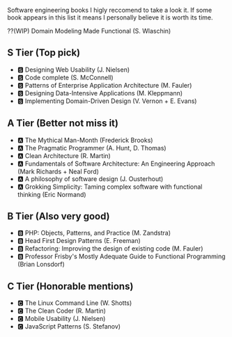 Software engineering books I higly reccomend to take a look it. If some book appears in this list it means I personally believe it is worth its time.

⁇(WIP) Domain Modeling Made Functional (S. Wlaschin)

## S Tier (Top pick)
- 🆂 Designing Web Usability (J. Nielsen)
- 🆂 Code complete (S. McConnell) 
- 🆂 Patterns of Enterprise Application Architecture (M. Fauler) 
- 🆂 Designing Data-Intensive Applications (M. Kleppmann)
- 🆂 Implementing Domain-Driven Design (V. Vernon +  E. Evans)

## A Tier (Better not miss it)
- 🅰 The Mythical Man-Month (Frederick Brooks)
- 🅰 The Pragmatic Programmer  (A. Hunt, D. Thomas)
- 🅰 Clean Architecture (R. Martin)
- 🅰 Fundamentals of Software Architecture: An Engineering Approach (Mark Richards + Neal Ford) 
- 🅰 A philosophy of software design (J. Ousterhout) 
- 🅰 Grokking Simplicity: Taming complex software with functional thinking (Eric Normand)

## B Tier (Also very good)
- 🅱 PHP: Objects, Patterns, and Practice (M. Zandstra) 
- 🅱 Head First Design Patterns (E. Freeman) 
- 🅱 Refactoring: Improving the design of existing code (M. Fauler) 
- 🅱 Professor Frisby's Mostly Adequate Guide to Functional Programming (Brian Lonsdorf)

## C Tier (Honorable mentions)
- 🅲 The Linux Command Line (W. Shotts) 
- 🅲 The Clean Coder (R. Martin) 
- 🅲 Mobile Usability (J. Nielsen)
- 🅲 JavaScript Patterns (S. Stefanov)
